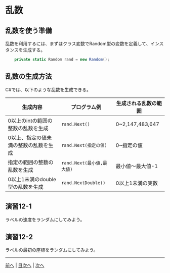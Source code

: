 # 乱数
## 乱数を使う準備
乱数を利用するには、まずはクラス変数でRandom型の変数を定義して、インスタンスを生成する。

```cs
    private static Random rand = new Random();
```

## 乱数の生成方法
C#では、以下のような乱数を生成できる。

|生成内容|プログラム例|生成される乱数の範囲|
|-------|-----------|------------------|
|0以上のintの範囲の整数の乱数を生成|`rand.Next()`| 0~2,147,483,647  |
|0以上、指定の値未満の整数の乱数を生成|`rand.Next(指定の値)`| 0~指定の値 |
|指定の範囲の整数の乱数を生成|`rand.Next(最小値,最大値)`| 最小値～最大値-1 |
|0以上1未満のdouble型の乱数を生成|`rand.NextDouble()`| 0以上1未満の実数 |

## 演習12-1
ラベルの速度をランダムにしてみよう。

## 演習12-2
ラベルの最初の座標をランダムにしてみよう。

---

[前へ](11.md) | [目次へ](README.md#%E7%9B%AE%E6%AC%A1) | [次へ](13.md)
